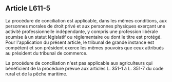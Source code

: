 Article L611-5
----
La procédure de conciliation est applicable, dans les mêmes conditions, aux
personnes morales de droit privé et aux personnes physiques exerçant une
activité professionnelle indépendante, y compris une profession libérale soumise
à un statut législatif ou réglementaire ou dont le titre est protégé. Pour
l'application du présent article, le tribunal de grande instance est compétent
et son président exerce les mêmes pouvoirs que ceux attribués au président du
tribunal de commerce.

La procédure de conciliation n'est pas applicable aux agriculteurs qui
bénéficient de la procédure prévue aux articles L. 351-1 à L. 351-7 du code
rural et de la pêche maritime.
